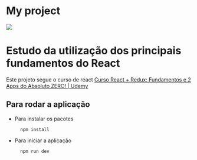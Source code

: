 # My project

<img src="https://i.imgur.com/RpD5p7n.png">



# Estudo da utilização dos principais fundamentos do React

Este projeto segue o curso de react <a href="https://www.udemy.com/course/react-redux-pt/">Curso React + Redux: Fundamentos e 2 Apps do Absoluto ZERO! | Udemy</a>

## Para rodar a aplicação

- Para instalar os pacotes
    
        npm install
    
- Para iniciar a aplicação   
    
        npm run dev
